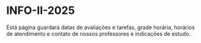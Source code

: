 # INFO-II-2025
Está página guardará datas de avaliações e tarefas, grade horária, horários de atendimento e contato de nossos professores e indicações de estudo.
